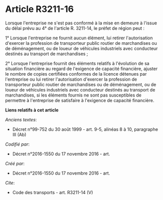 # Article R3211-16

Lorsque l'entreprise ne s'est pas conformé à la mise en demeure à l'issue du délai prévu au 4° de l'article R. 3211-14, le
préfet de région peut : 

1° Lorsque l'entreprise ne fournit aucun élément, lui retirer l'autorisation d'exercer la profession de transporteur public
routier de marchandises ou de déménagement, ou de loueur de véhicules industriels avec conducteur destinés au transport de
marchandises ; 

2° Lorsque l'entreprise fournit des éléments relatifs à l'évolution de sa situation financière au regard de l'exigence de
capacité financière, ajuster le nombre de copies certifiées conformes de la licence détenues par l'entreprise ou lui retirer
l'autorisation d'exercer la profession de transporteur public routier de marchandises ou de déménagement, ou de loueur de
véhicules industriels avec conducteur destinés au transport de marchandises, si les éléments fournis ne sont pas susceptibles
de permettre à l'entreprise de satisfaire à l'exigence de capacité financière.

**Liens relatifs à cet article**

_Anciens textes_:

  - Décret n°99-752 du 30 août 1999 - art. 9-5, alinéas 8 à 10, paragraphe III  (Ab)

_Codifié par_:

  - Décret n°2016-1550 du 17 novembre 2016 - art.

_Créé par_:

  - Décret n°2016-1550 du 17 novembre 2016 - art.

_Cite_:

  - Code des transports - art. R3211-14 (V)
